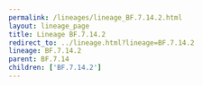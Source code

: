```yaml
---
permalink: /lineages/lineage_BF.7.14.2.html
layout: lineage_page
title: Lineage BF.7.14.2
redirect_to: ../lineage.html?lineage=BF.7.14.2
lineage: BF.7.14.2
parent: BF.7.14
children: ['BF.7.14.2']
---
```

